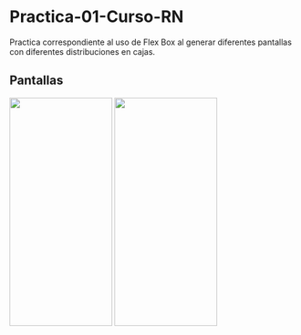 # Practica-01-Curso-RN
Practica correspondiente al uso de Flex Box al generar diferentes pantallas con diferentes distribuciones en cajas. 

<h2> Pantallas </h2>


<div >
  <div style="display: inline">
    <img src="https://i.postimg.cc/26FM4Wdw/Whats-App-Image-2022-12-11-at-5-56-59-PM.jpg" width="180" height="400"/>  
  </div
  <div style="display: inline">
  <img src="https://i.postimg.cc/yW4zjKgh/dos.jpg" width="180" height="400"/>  
  </div>
</div>
